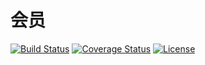 # 会员

[![Build Status](https://img.shields.io/travis/miaoxing/member/master.svg?style=flat-square)](https://travis-ci.org/miaoxing/member)
[![Coverage Status](https://img.shields.io/coveralls/miaoxing/member.svg?style=flat-square)](https://coveralls.io/r/miaoxing/member?branch=master)
[![License](http://img.shields.io/badge/license-MIT-brightgreen.svg?style=flat-square)](http://www.opensource.org/licenses/MIT)
